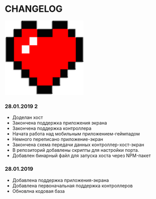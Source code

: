 # CHANGELOG

![I LOVE YOU](/images/heart.png)

### 28.01.2019 2
- Доделан хост
- Закончена поддержка приложения экрана
- Закончена поддержка контроллера
- Начата работа над мобильным приложением-геймпадом
- Немного переписано приложение-экран
- Закончена схема передачи данных контроллер-хост-экран
- В репозиторий добавлены скрипты для настройки порта.
- Добавлен бинарный файл для запуска хоста через NPM-пакет

### 28.01.2019
- Добавлена поддержка приложения-экрана
- Добавлена первоначальная поддержка контроллеров
- Обновлна кодовая база